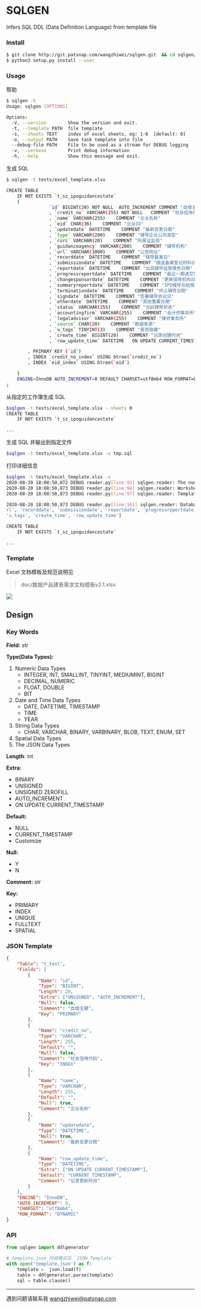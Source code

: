 # SQLGEN

Infers SQL DDL (Data Definition Language) from template file

### Install

```bash
$ git clone http://git.patsnap.com/wangzhiwei/sqlgen.git  && cd sqlgen/
$ python3 setup.py install --user
```

### Usage

帮助
```bash
$ sqlgen -h
Usage: sqlgen [OPTIONS]

Options:
  -V, --version        Show the version and exit.
  -t, --template PATH  file template
  -s, --sheets TEXT    index of excel sheets, eg: 1-6  [default: 0]
  -o, --output PATH    Save task template into file
  --debug-file PATH    File to be used as a stream for DEBUG logging
  -v, --verbose        Print debug information
  -h, --help           Show this message and exit.

```

生成 SQL
```bash
$ sqlgen -t tests/excel_template.xlsx

CREATE TABLE
    IF NOT EXISTS `t_sz_ipoguidancestate`
    (
                `id` BIGINT(20) NOT NULL  AUTO_INCREMENT COMMENT "自增主键"
                , `credit_no` VARCHAR(255) NOT NULL   COMMENT "社会信用代码"
                , `name` VARCHAR(255)    COMMENT "企业名称"
                , `eid` CHAR(36)    COMMENT "企业ID"
                , `updatedate` DATETIME    COMMENT "最新变更日期"
                , `type` VARCHAR(200)    COMMENT "辅导企业公司类型"
                , `csrc` VARCHAR(20)    COMMENT "所属证监局"
                , `guidanceagency` VARCHAR(200)    COMMENT "辅导机构"
                , `url` VARCHAR(1000)    COMMENT "公告网址"
                , `recorddate` DATETIME    COMMENT "辅导备案日"
                , `submissiondate` DATETIME    COMMENT "报送备案登记材料日"
                , `reportdate` DATETIME    COMMENT "出具辅导监管报告日期"
                , `progressreportdate` DATETIME    COMMENT "最近一期递交辅导进展报告日期"
                , `changesponsordate` DATETIME    COMMENT "更换保荐机构日"
                , `summaryreportdate` DATETIME    COMMENT "IPO辅导总结报告日期"
                , `terminationdate` DATETIME    COMMENT "终止辅导日期"
                , `signdate` DATETIME    COMMENT "签署辅导协议日"
                , `otherdate` DATETIME    COMMENT "其他重要日期"
                , `status` VARCHAR(255)    COMMENT "当前辅导状态"
                , `accountingfirm` VARCHAR(255)    COMMENT "会计师事务所"
                , `legaladvisor` VARCHAR(255)    COMMENT "律师事务所"
                , `source` CHAR(20)    COMMENT "数据来源"
                , `u_tags` TINYINT(3)    COMMENT "是否隐藏"
                , `create_time` BIGINT(20)    COMMENT "记录创建时间"
                , `row_update_time` DATETIME   ON UPDATE CURRENT_TIMESTAMP COMMENT "记录更新时间"

        , PRIMARY KEY (`id`)
        , INDEX `credit_no_index` USING btree(`credit_no`)
        , INDEX `eid_index` USING btree(`eid`)

    )
    ENGINE=InnoDB AUTO_INCREMENT=0 DEFAULT CHARSET=utf8mb4 ROW_FORMAT=DYNAMIC
;
```

从指定的工作簿生成 SQL
```bash
$sqlgen -t tests/excel_template.xlsx --sheets 0
CREATE TABLE
    IF NOT EXISTS `t_sz_ipoguidancestate`

...
```

生成 SQL 并输出到指定文件
```bash
$sqlgen -t tests/excel_template.xlsx -o tmp.sql
```

打印详细信息
```bash
$sqlgen -t tests/excel_template.xlsx -v
2020-08-20 18:08:50,872 DEBUG reader.py[line:93] sqlgen.reader: The number of worksheets is 1
2020-08-20 18:08:50,873 DEBUG reader.py[line:94] sqlgen.reader: Worksheet name(s): ['Template']
2020-08-20 18:08:50,873 DEBUG reader.py[line:97] sqlgen.reader: Template rows: 37 columns: 16

2020-08-20 18:08:50,873 DEBUG reader.py[line:161] sqlgen.reader: Database: db_finance   Table: t_sz_ipoguidancestate    Fields: ['id', 'credit_no', 'name', 'eid', 'updatedate', 'type', 'csrc', 'guidanceagency', 'u
rl', 'recorddate', 'submissiondate', 'reportdate', 'progressreportdate', 'changesponsordate', 'summaryreportdate', 'terminationdate', 'signdate', 'otherdate', 'status', 'accountingfirm', 'legaladvisor', 'source',
'u_tags', 'create_time', 'row_update_time']

CREATE TABLE
    IF NOT EXISTS `t_sz_ipoguidancestate`

...
```

### Template

Excel 文档模板及规范说明见

> doc/数据产品建表需求文档模板v2.1.xlsx

![](./doc/template.png)

## Design

### Key Words

**Field:** str

**Type(Data Types):**

1. Numeric Data Types
   * INTEGER, INT, SMALLINT, TINYINT, MEDIUMINT, BIGINT
   * DECIMAL, NUMERIC
   * FLOAT, DOUBLE
   * BIT
2. Date and Time Data Types
   * DATE, DATETIME, TIMESTAMP
   * TIME
   * YEAR
3. String Data Types
   * CHAR, VARCHAR, BINARY, VARBINARY, BLOB, TEXT, ENUM, SET
4. Spatial Data Types
5. The JSON Data Types

**Length**: int

**Extra:**

- BINARY
- UNSIGNED
- UNSIGNED ZEROFILL
- AUTO_INCREMENT
- ON UPDATE CURRENT_TIMESTAMP

**Default:**

- NULL
- CURRENT_TIMESTAMP
- Customize

**Null:**

- Y
- N

**Comment:** str

**Key:**

- PRIMARY
- INDEX
- UNIQUE
- FULLTEXT
- SPATIAL

### JSON Template

```json
{
    "Table": "t_test",
    "Fields": [
        {
            "Name": "id",
            "Type": "BIGINT",
            "Length": 20,
            "Extra": ["UNSIGNED", "AUTO_INCREMENT"],
            "Null": false,
            "Comment": "自增主键",
            "Key": "PRIMARY"
        },
        {
            "Name": "credit_no",
            "Type": "VARCHAR",
            "Length": 255,
            "Default": "",
            "Null": false,
            "Comment": "社会信用代码",
            "Key": "INDEX"
        },
        {
            "Name": "name",
            "Type": "VARCHAR",
            "Length": 255,
            "Default": "",
            "Null": true,
            "Comment": "企业名称"
        },
        {
            "Name": "updatedate",
            "Type": "DATETIME",
            "Null": true,
            "Comment": "最新变更日期"
        },
        {
            "Name": "row_update_time",
            "Type": "DATETIME",
            "Extra": ["ON UPDATE CURRENT_TIMESTAMP"],
            "Default": "CURRENT_TIMESTAMP",
            "Comment": "记录更新时间"
        }
    ],
    "ENGINE": "InnoDB",
    "AUTO_INCREMENT": 0,
    "CHARSET": "utf8mb4",
    "ROW_FORMAT": "DYNAMIC"
}
```

### API

```python
from sqlgen import ddlgenerator

# template.json 内容格式见 `JSON Template`
with open('template.json') as f:
    template =  json.load(f)
    table = ddlgenerator.parse(template)
    sql = table.clause()

```

---
遇到问题请联系我 wangzhiwei@patsnap.com
